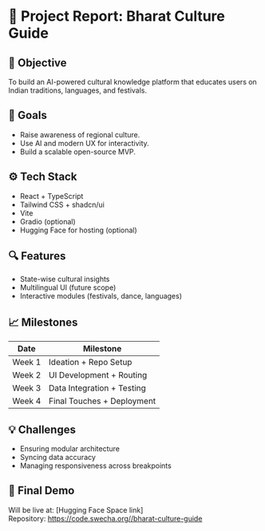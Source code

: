 # 📘 Project Report: Bharat Culture Guide

## 🧠 Objective

To build an AI-powered cultural knowledge platform that educates users on Indian traditions, languages, and festivals.

## 🎯 Goals

- Raise awareness of regional culture.
- Use AI and modern UX for interactivity.
- Build a scalable open-source MVP.

## ⚙️ Tech Stack

- React + TypeScript
- Tailwind CSS + shadcn/ui
- Vite
- Gradio (optional)
- Hugging Face for hosting (optional)

## 🔍 Features

- State-wise cultural insights
- Multilingual UI (future scope)
- Interactive modules (festivals, dance, languages)

## 📈 Milestones

| Date       | Milestone                        |
|------------|----------------------------------|
| Week 1     | Ideation + Repo Setup            |
| Week 2     | UI Development + Routing         |
| Week 3     | Data Integration + Testing       |
| Week 4     | Final Touches + Deployment       |

## 💡 Challenges

- Ensuring modular architecture
- Syncing data accuracy
- Managing responsiveness across breakpoints

## 🔗 Final Demo

Will be live at: [Hugging Face Space link]  
Repository: [https://code.swecha.org/<your-username>/bharat-culture-guide](https://code.swecha.org/)
